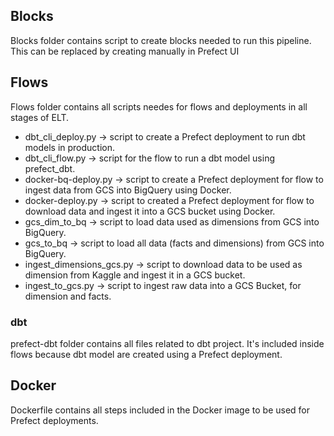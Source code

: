 ## Blocks 
Blocks folder contains script to create blocks needed to run this pipeline. This can be replaced by creating manually in Prefect UI

## Flows
Flows folder contains all scripts needes for flows and deployments in all stages of ELT.  
- dbt_cli_deploy.py -> script to create a Prefect deployment to run dbt models in production.  
- dbt_cli_flow.py -> script for the flow to run a dbt model using prefect_dbt.  
- docker-bq-deploy.py -> script to create a Prefect deployment for flow to ingest data from GCS into BigQuery using Docker.  
- docker-deploy.py -> script to created a Prefect deployment for flow to download data and ingest it into a GCS bucket using Docker.  
- gcs_dim_to_bq -> script to load data used as dimensions from GCS into BigQuery.  
- gcs_to_bq -> script to load all data (facts and dimensions) from GCS into BigQuery.  
- ingest_dimensions_gcs.py -> script to download data to be used as dimension from Kaggle and ingest it in a GCS bucket.  
- ingest_to_gcs.py -> script to ingest raw data into a GCS Bucket, for dimension and facts.

### dbt
prefect-dbt folder contains all files related to dbt project. It's included inside flows because dbt model are created using a Prefect deployment.  

## Docker
Dockerfile contains all steps included in the Docker image to be used for Prefect deployments.  

